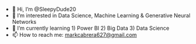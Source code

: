 - 👋 Hi, I’m @SleepyDude20
- 👀 I’m interested in Data Science, Machine Learning & Generative Neural Networks
- 🌱 I’m currently learning 1) Power BI 2) Big Data 3) Data Science
- 📫 How to reach me: markcabrera627@gmail.com

<!---
SleepyDude20/SleepyDude20 is a ✨ special ✨ repository because its `README.md` (this file) appears on your GitHub profile.
You can click the Preview link to take a look at your changes.
--->
